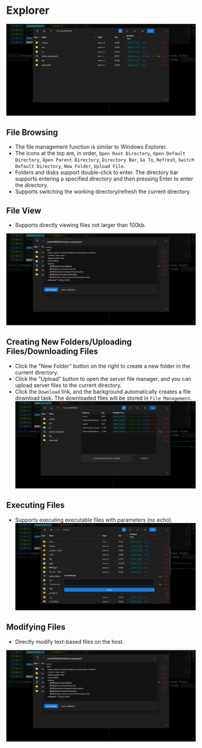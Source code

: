 # Explorer

![img.png](webp/explorer/img.png)

## File Browsing

+ The file management function is similar to Windows Explorer.
+ The icons at the top are, in order, `Open Root Directory`, `Open Default Directory`, `Open Parent Directory`, `Directory Bar`, `Go To`, `Refresh`, `Switch Default Directory`, `New Folder`, `Upload File`.
+ Folders and disks support double-click to enter. The directory bar supports entering a specified directory and then pressing Enter to enter the directory.
+ Supports switching the working directory/refresh the current directory.

## File View

+ Supports directly viewing files not larger than 100kb.

![img_1.png](webp/explorer/img_1.png)


## Creating New Folders/Uploading Files/Downloading Files

+ Click the "New Folder" button on the right to create a new folder in the current directory.
+ Click the "Upload" button to open the server file manager, and you can upload server files to the current directory.
+ Click the `Download` link, and the background automatically creates a file download task. The downloaded files will be stored in `File Management`.
![img_2.png](webp/explorer/img_2.png)

## Executing Files

+ Supports executing executable files with parameters (no echo).
![img_3.png](webp/explorer/img_3.png)

## Modifying Files

+ Directly modify text-based files on the host.

![img_1.png](webp/explorer/img_1.png)